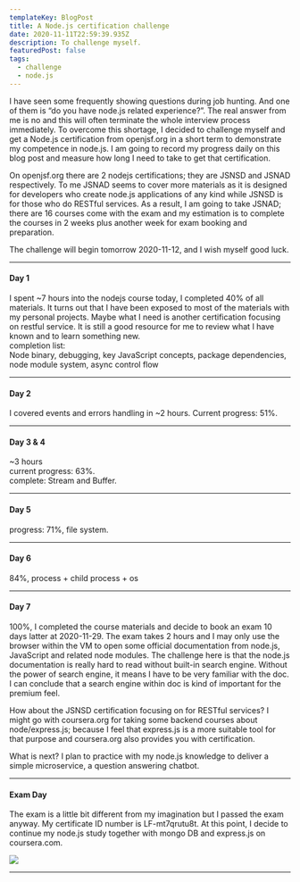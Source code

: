 ```yaml
---
templateKey: BlogPost
title: A Node.js certification challenge
date: 2020-11-11T22:59:39.935Z
description: To challenge myself.
featuredPost: false
tags:
  - challenge
  - node.js
---
```

I have seen some frequently showing questions during job hunting. And one of them is “do you have node.js related experience?”. The real answer from me is no and this will often terminate the whole interview process immediately. To overcome this shortage, I decided to challenge myself and get a Node.js certification from openjsf.org in a short term to demonstrate my competence in node.js. I am going to record my progress daily on this blog post and measure how long I need to take to get that certification.

On openjsf.org there are 2 nodejs certifications; they are JSNSD and JSNAD respectively. To me JSNAD seems to cover more materials as it is designed for developers who create node.js applications of any kind while JSNSD is for those who do RESTful services. As a result, I am going to take JSNAD; there are 16 courses come with the exam and my estimation is to complete the courses in 2 weeks plus another week for exam booking and preparation. 

The challenge will begin tomorrow 2020-11-12, and I wish myself good luck.

- - -

#### Day 1

I spent ~7 hours into the nodejs course today, I completed 40% of all materials.
It turns out that I have been exposed to most of the materials with my personal projects.
Maybe what I need is another certification focusing on restful service. 
It is still a good resource for me to review what I have known and to learn something new.
\
completion list:
\
Node binary, debugging, key JavaScript concepts, package dependencies, node module system,  async control flow

- - -

#### Day 2

I covered events and errors handling in ~2 hours. Current progress: 51%.

- - -

#### Day 3 & 4

~3 hours\
current progress: 63%. \
complete: Stream and Buffer.

- - -

#### Day 5

progress: 71%, file system.

- - -

#### Day 6

84%, process + child process + os 

- - -

#### Day 7

100%, I completed the course materials and decide to book an exam 10 days latter at 2020-11-29. The exam takes 2 hours and I may only use the browser within the VM to open some official documentation from node.js, JavaScript and related node modules. The challenge here is that the node.js documentation is really hard to read without built-in search engine. Without the power of search engine, it means I have to be very familiar with the doc. I can conclude that a search engine within doc is kind of important for the premium feel.

How about the JSNSD certification focusing on for RESTful services? I might go with coursera.org for taking some backend courses about node/express.js; because I feel that express.js is a more suitable tool for that purpose and coursera.org also provides you with certification.

What is next? I plan to practice with my node.js knowledge to deliver a simple microservice, a question answering chatbot. 

- - -

#### Exam Day

The exam is a little bit different from my imagination but I passed the exam anyway. My certificate ID number is LF-mt7qrutu8t. At this point, I decide to continue my node.js study together with mongo DB and express.js on coursera.com.

![](/img/nodejs-challenge.png)

- - -
